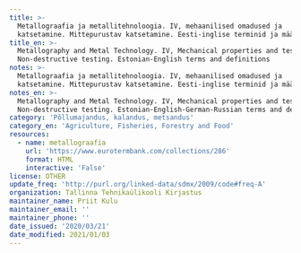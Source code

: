 ```yaml
---
title: >-
  Metallograafia ja metallitehnoloogia. IV, mehaanilised omadused ja
  katsetamine. Mittepurustav katsetamine. Eesti-inglise terminid ja määratlused
title_en: >-
  Metallography and Metal Technology. IV, Mechanical properties and testing.
  Non-destructive testing. Estonian-English terms and definitions
notes: >-
  Metallograafia ja metallitehnoloogia. IV, mehaanilised omadused ja
  katsetamine. Mittepurustav katsetamine. Eesti-inglise terminid ja määratlused
notes_en: >-
  Metallography and Metal Technology. IV, Mechanical properties and testing.
  Non-destructive testing. Estonian-English-German-Russian terms and definitions
category: 'Põllumajandus, kalandus, metsandus'
category_en: 'Agriculture, Fisheries, Forestry and Food'
resources:
  - name: metallograafia
    url: 'https://www.eurotermbank.com/collections/286'
    format: HTML
    interactive: 'False'
license: OTHER
update_freq: 'http://purl.org/linked-data/sdmx/2009/code#freq-A'
organization: Tallinna Tehnikaülikooli Kirjastus
maintainer_name: Priit Kulu
maintainer_email: ''
maintainer_phone: ''
date_issued: '2020/03/21'
date_modified: 2021/01/03
---
```


